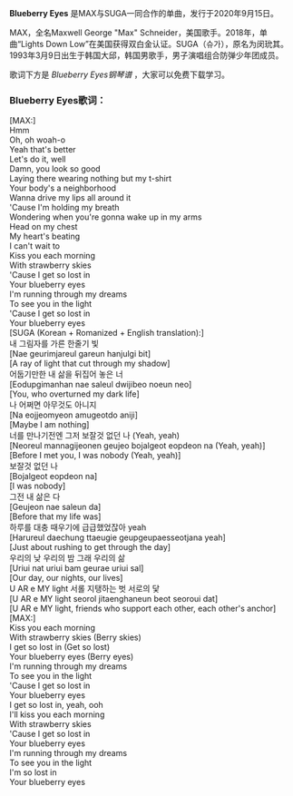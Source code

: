 

**Blueberry Eyes** 是MAX与SUGA一同合作的单曲，发行于2020年9月15日。

MAX，全名Maxwell George "Max" Schneider，美国歌手。2018年，单曲“Lights Down
Low”在美国获得双白金认证。SUGA（슈가），原名为闵玧其。1993年3月9日出生于韩国大邱，韩国男歌手，男子演唱组合防弹少年团成员。

歌词下方是 _Blueberry Eyes钢琴谱_ ，大家可以免费下载学习。

### Blueberry Eyes歌词：

[MAX:]  
Hmm  
Oh, oh woah-o  
Yeah that's better  
Let's do it, well  
Damn, you look so good  
Laying there wearing nothing but my t-shirt  
Your body's a neighborhood  
Wanna drive my lips all around it  
'Cause I'm holding my breath  
Wondering when you're gonna wake up in my arms  
Head on my chest  
My heart's beating  
I can't wait to  
Kiss you each morning  
With strawberry skies  
'Cause I get so lost in  
Your blueberry eyes  
I'm running through my dreams  
To see you in the light  
'Cause I get so lost in  
Your blueberry eyes  
[SUGA (Korean + Romanized + English translation):]  
내 그림자를 가른 한줄기 빛  
[Nae geurimjareul gareun hanjulgi bit]  
[A ray of light that cut through my shadow]  
어둡기만한 내 삶을 뒤집어 놓은 너  
[Eodupgimanhan nae saleul dwijibeo noeun neo]  
[You, who overturned my dark life]  
나 어쩌면 아무것도 아니지  
[Na eojjeomyeon amugeotdo aniji]  
[Maybe I am nothing]  
너를 만나기전엔 그저 보잘것 없던 나 (Yeah, yeah)  
[Neoreul mannagijeonen geujeo bojalgeot eopdeon na (Yeah, yeah)]  
[Before I met you, I was nobody (Yeah, yeah)]  
보잘것 없던 나  
[Bojalgeot eopdeon na]  
[I was nobody]  
그전 내 삶은 다  
[Geujeon nae saleun da]  
[Before that my life was]  
하루를 대충 때우기에 급급했었잖아 yeah  
[Harureul daechung ttaeugie geupgeupaesseotjana yeah]  
[Just about rushing to get through the day]  
우리의 낮 우리의 밤 그래 우리의 삶  
[Uriui nat uriui bam geurae uriui sal]  
[Our day, our nights, our lives]  
U AR e MY light 서롤 지탱하는 벗 서로의 닻  
[U AR e MY light seorol jitaenghaneun beot seoroui dat]  
[U AR e MY light, friends who support each other, each other's anchor]  
[MAX:]  
Kiss you each morning  
With strawberry skies (Berry skies)  
I get so lost in (Get so lost)  
Your blueberry eyes (Berry eyes)  
I'm running through my dreams  
To see you in the light  
'Cause I get so lost in  
Your blueberry eyes  
I get so lost in, yeah, ooh  
I'll kiss you each morning  
With strawberry skies  
'Cause I get so lost in  
Your blueberry eyes  
I'm running through my dreams  
To see you in the light  
I'm so lost in  
Your blueberry eyes

